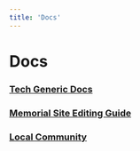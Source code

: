 ```yaml
---
title: 'Docs'
---
```


# Docs

### [Tech Generic Docs](./tech)

### [Memorial Site Editing Guide](./memorial)

### [Local Community](./community)
